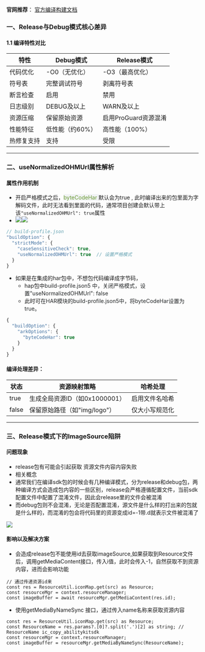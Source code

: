 **官网推荐**： [官方编译构建文档](https://developer.huawei.com/consumer/cn/doc/harmonyos-guides-V5/ide-build-V5)  

### 一、Release与Debug模式核心差异
#### 1.1 编译特性对比
| 特性 | Debug模式 | Release模式 |
| --- | --- | --- |
| 代码优化 | -O0（无优化） | -O3（最高优化） |
| 符号表 | 完整调试符号 | 剥离符号表 |
| 断言检查 | 启用 | 禁用 |
| 日志级别 | DEBUG及以上 | WARN及以上 |
| 资源压缩 | 保留原始资源 | 启用ProGuard资源混淆 |
| 性能特征 | 低性能（约60%） | 高性能（100%） |
| 热修复支持 | 支持 | 受限 |


---

### 二、useNormalizedOHMUrl属性解析
#### 属性作用机制
+ 开启严格模式之后，<font style="color:rgb(104, 153, 50);background-color:rgb(241, 243, 245);">byteCodeHar </font>默认会为true , 此时编译出来的包里面为字解码文件，此时无法看到里面的代码，通常项目创建会默认带上该`"useNormalizedOHMUrl": true`属性
+ ![](https://cdn.nlark.com/yuque/0/2025/png/32778948/1742998575843-67036916-9909-4893-8773-978afd489ce6.png)![](https://cdn.nlark.com/yuque/0/2025/png/32778948/1743000095286-059ecc29-78ef-4414-a540-9d3040bdd1c0.png)		

```javascript
// build-profile.json
"buildOption": {
  "strictMode": {
    "caseSensitiveCheck": true,
    "useNormalizedOHMUrl": true  // 设置严格模式
  }
}
```

+ 如果是在集成的har包中，不想包代码编译成字节码，
    - hap包中<font style="color:rgb(36, 39, 40);">build-profile.json5 中，关闭严格模式，设置"useNormalizedOHMUrl": false</font>
    - 此时可<font style="color:rgb(36, 39, 40);">在HAR模块的build-profile.json5中，将byteCodeHar设置为true。</font>

```javascript
{
  "buildOption": {
    "arkOptions": {
      "byteCodeHar": true
    }
  }
}
```

#### 编译处理差异：
| 状态 | 资源映射策略 | 哈希处理 |
| --- | --- | --- |
| true | 生成全局资源ID（如0x1000001） | 启用文件名哈希 |
| false | 保留原始路径（如"img/logo"） | 仅大小写规范化 |


---

### 三、Release模式下的ImageSource陷阱
#### 问题现象
+ release包有可能会引起获取 资源文件内容内容失败
+ 相关概念
+ 通常我们在编译sdk包的时候会有几种编译模式，分为release和debug包，两种编译方式会造成包内容的一些区别，release会严格遵循配置文件，当前sdk配置文件中配置了混淆文件，因此会release里的文件会被混淆
+ 而debug包则不会混淆，无论是否配置混淆，源文件是什么样的打出来的包就是什么样的，而混淆的包会将代码里的资源变成id=-1带.d就表示文件被混淆了

![](https://cdn.nlark.com/yuque/0/2025/png/32778948/1743001540842-c7d86aaf-50b0-4ae7-965d-56d7aead5d94.png)

#### 影响以及解决方案
+ 会造成release包不能使用id去获取imageSource,如果获取到Resource文件后，调用getMediaContent接口，传入i值，此时会传入-1，自然获取不到资源内容，进而会影响功能

```arkts
// 通过传递资源id来
const res = ResourceUtil.iconMap.get(src) as Resource;
const resourceMgr = context.resourceManager;
const imageBuffer = await resourceMgr.getMediaContent(res.id);    
```

+ 使用getMediaByNameSync 接口，通过传入name名称来获取资源内容

```arkts
const res = ResourceUtil.iconMap.get(src) as Resource;
const ResourceName = res.params?.[0]?.split('.')[2] as string; // ResourceName ic_copy_abilitykitsdk
const resourceMgr = context.resourceManager;
const imageBuffer = resourceMgr.getMediaByNameSync(ResourceName);    
```



